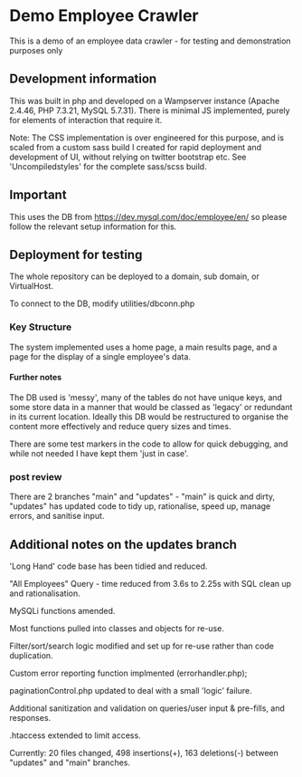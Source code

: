 # Demo Employee Crawler

This is a demo of an employee data crawler - for testing and demonstration purposes only

## Development information

This was built in php and developed on a Wampserver instance (Apache 2.4.46, PHP 7.3.21, MySQL 5.7.31). There is minimal JS implemented, purely for elements of interaction that require it.

Note: The CSS implementation is over engineered for this purpose, and is scaled from a custom sass build I created for rapid deployment and development of UI, without relying on twitter bootstrap etc. See 'Uncompiledstyles' for the complete sass/scss build.

## Important

This uses the DB from https://dev.mysql.com/doc/employee/en/ so please follow the relevant setup information for this.

## Deployment for testing

The whole repository can be deployed to a domain, sub domain, or VirtualHost.

To connect to the DB, modify utilities/dbconn.php

### Key Structure

The system implemented uses a home page, a main results page, and a page for the display of a single employee's data.

#### Further notes

The DB used is 'messy', many of the tables do not have unique keys, and some store data in a manner that would be classed as 'legacy' or redundant in its current location. Ideally this DB would be restructured to organise the content more effectively and reduce query sizes and times.

There are some test markers in the code to allow for quick debugging, and while not needed I have kept them 'just in case'.

### post review

There are 2 branches "main" and "updates" - "main" is quick and dirty, "updates" has updated code to tidy up, rationalise, speed up, manage errors, and sanitise input.

## Additional notes on the updates branch

'Long Hand' code base has been tidied and reduced.

"All Employees" Query - time reduced from 3.6s to 2.25s with SQL clean up and rationalisation.

MySQLi functions amended.

Most functions pulled into classes and objects for re-use.

Filter/sort/search logic modified and set up for re-use rather than code duplication.

Custom error reporting function implmented (errorhandler.php);

paginationControl.php updated to deal with a small 'logic' failure.

Additional sanitization and validation on queries/user input & pre-fills, and responses.

.htaccess extended to limit access.

Currently: 20 files changed, 498 insertions(+), 163 deletions(-) between "updates" and "main" branches.
